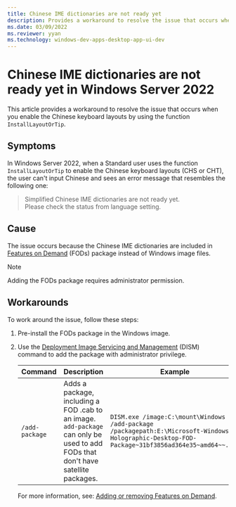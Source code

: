 ```yaml
---
title: Chinese IME dictionaries are not ready yet
description: Provides a workaround to resolve the issue that occurs when you enable the Chinese (CHS, CHT) keyboard layouts by using the function InstallLayoutOrTip.
ms.date: 03/09/2022
ms.reviewer: yyan
ms.technology: windows-dev-apps-desktop-app-ui-dev
---
```


# Chinese IME dictionaries are not ready yet in Windows Server 2022

This article provides a workaround to resolve the issue that occurs when you enable the Chinese keyboard layouts by using the function `InstallLayoutOrTip`.

## Symptoms

In Windows Server 2022, when a Standard user uses the function `InstallLayoutOrTip` to enable the Chinese keyboard layouts (CHS or CHT), the user can't input Chinese and sees an error message that resembles the following one:

> Simplified Chinese IME dictionaries are not ready yet.  
  Please check the status from language setting.

## Cause

The issue occurs because the Chinese IME dictionaries are included in [Features on Demand](/windows-hardware/manufacture/desktop/features-on-demand-v2--capabilities) (FODs) package instead of Windows image files.

> [!NOTE]
> Adding the FODs package requires administrator permission.

## Workarounds

To work around the issue, follow these steps:

1. Pre-install the FODs package in the Windows image.

1. Use the [Deployment Image Servicing and Management](/windows-hardware/manufacture/desktop/what-is-dism) (DISM) command to add the package with administrator privilege.

    |Command|Description|Example|
    |-|-|-|
    |`/add-package`|Adds a package, including a FOD .cab to an image. `add-package` can only be used to add FODs that don't have satellite packages.|`DISM.exe /image:C:\mount\Windows /add-package /packagepath:E:\Microsoft-Windows-Holographic-Desktop-FOD-Package~31bf3856ad364e35~amd64~~.cab`|

    For more information, see: [Adding or removing Features on Demand](/windows-hardware/manufacture/desktop/features-on-demand-v2--capabilities#adding-or-removing-features-on-demand).
